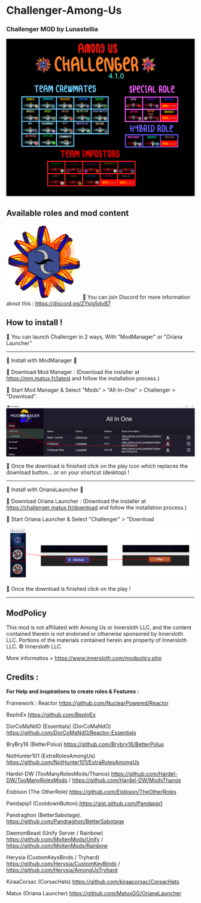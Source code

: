 # Challenger-Among-Us
### Challenger MOD by Lunastellia

![Install](https://github.com/Lunastellia/Challenger-Among-Us/blob/main/Oriana_Challenger-ver4.1.0.png?raw=true)


## Available roles and mod content


![Install](https://github.com/Lunastellia/Challenger-Among-Us/blob/main/OrianaChallenger.png?raw=true) 🔶 You can join Discord for more information about this : https://discord.gg/ZYsjg5dvB7


## How to install !

🔶  You can launch Challenger in 2 ways, With "ModManager" or "Oriana Launcher" 

***

 🔻 Install with ModManager 🔻

🔹 Download Mod Manager : (Download the installer at https://mm.matux.fr/latest and follow the installation process.)

🔹 Start Mod Manager & Select "Mods" > "All-In-One" > Challenger > "Download".

![Install](https://github.com/Lunastellia/Challenger-Among-Us/blob/main/Oriana_Challenger_launchMM.png?raw=true)

🔹 Once the download is finished click on the play icon which replaces the download button... or on your shortcut (desktop) !

***

 🔻 Install with OrianaLauncher 🔻

🔹 Download Oriana Launcher : (Download the installer at https://challenger.matux.fr/download and follow the installation process.)

🔹 Start Oriana Launcher & Select "Challenger" > "Download

![Install](https://github.com/Lunastellia/Challenger-Among-Us/blob/main/Oriana_Challenger_launchOL.png?raw=true)

🔹 Once the download is finished click on the play !

***

## ModPolicy

This mod is not affiliated with Among Us or Innersloth LLC, and the content contained therein is not endorsed or otherwise sponsored by Innersloth LLC. Portions of the materials contained herein are property of Innersloth LLC. © Innersloth LLC.

More informatios = https://www.innersloth.com/modpolicy.php




## Credits :

**For Help and inspirations to create roles & Features :**

Framework : Reactor https://github.com/NuclearPowered/Reactor

BepInEx  https://github.com/BepInEx

DorCoMaNdO (Essentials) (DorCoMaNdO) https://github.com/DorCoMaNdO/Reactor-Essentials

BryBry16 (BetterPolus) https://github.com/Brybry16/BetterPolus

NotHunter101 (ExtraRolesAmongUs) https://github.com/NotHunter101/ExtraRolesAmongUs 

Hardel-DW (TooManyRolesMods/Thanos) https://github.com/Hardel-DW/TooManyRolesMods / https://github.com/Hardel-DW/ModsThanos 

Eisbison (The OtherRole) https://github.com/Eisbison/TheOtherRoles 

Pandapip1 (CooldownButton).https://gist.github.com/Pandapip1

Pandraghon (BetterSabotage). https://github.com/Pandraghon/BetterSabotage 

DaemonBeast (Unify Server / Rainbow) https://github.com/MoltenMods/Unify / https://github.com/MoltenMods/Rainbow 

Herysia (CustomKeysBinds / Tryhard) https://github.com/Herysia/CustomKeyBinds / https://github.com/Herysia/AmongUsTryhard 

KiraaCorsac (CorsacHats) https://github.com/kiraacorsac/CorsacHats 

Matux (Oriana Launcher) https://github.com/MatuxGG/OrianaLauncher 




